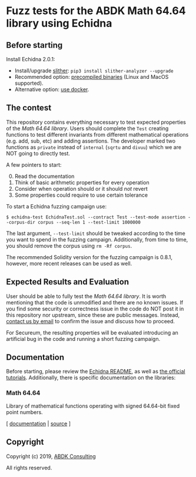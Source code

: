 # Fuzz tests for the ABDK Math 64.64 library using Echidna

## Before starting

Install Echidna 2.0.1:

* Install/upgrade [slither](https://github.com/crytic/slither): `pip3 install slither-analyzer --upgrade`
* Recommended option: [precompiled binaries](https://github.com/crytic/echidna/releases/tag/v2.0.1) (Linux and MacOS supported). 
* Alternative option: [use docker](https://hub.docker.com/layers/echidna/trailofbits/echidna/v2.0.1/images/sha256-526df14f9a90ba5615816499844263e851d7f34ed241acbdd619eb7aa0bb8556?context=explore).

## The contest

This repository contains everything necessary to test expected properties of the *Math 64.64 library*. Users should complete the `Test` creating functions to test different invariants from different mathematical operations (e.g. add, sub, etc) and adding assertions. The developer marked two functions as `private` instead of `internal` (`sqrtu` and `divuu`) which we are NOT going to directly test. 

A few pointers to start:

0. Read the documentation
1. Think of basic arithmetic properties for every operation
2. Consider when operation should or it should *not* revert
3. Some properties could require to use certain tolerance

To start a Echidna fuzzing campaign use:

```
$ echidna-test EchidnaTest.sol --contract Test --test-mode assertion --corpus-dir corpus --seq-len 1 --test-limit 1000000 
```

The last argument, `--test-limit` should be tweaked according to the time you want to spend in the fuzzing campaign. 
Additionally, from time to time, you should remove the corpus using `rm -Rf corpus`.

The recommended Solidity version for the fuzzing campaign is 0.8.1, however, more recent releases can be used as well.

## Expected Results and Evaluation

User should be able to fully test the *Math 64.64 library*. It is worth mentioning that the code is unmodified and there are no known issues. 
If you find some security or correctness issue in the code do NOT post it in this repository nor upstream, since these are public messages.
Instead, [contact us by email](mailto:gustavo.grieco@trailofbits.com) to confirm the issue and discuss how to proceed.

For Secureum, the resulting properties will be evaluated introducing an artificial bug in the code and running a short fuzzing campaign. 

## Documentation

Before starting, please review the [Echidna README](https://github.com/crytic/echidna#echidna-a-fast-smart-contract-fuzzer-), as well as [the official tutorials](https://github.com/crytic/building-secure-contracts/tree/master/program-analysis/echidna). Additionally, there is specific documentation on the libraries:

### Math 64.64

Library of mathematical functions operating with signed 64.64-bit fixed point
numbers.

\[ [documentation](ABDKMath64x64.md) | [source](ABDKMath64x64.sol) \]

## Copyright

Copyright (c) 2019, [ABDK Consulting](https://abdk.consulting/)

All rights reserved.
